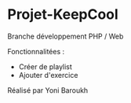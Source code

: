 ﻿# Projet-KeepCool

Branche développement PHP / Web

Fonctionnalitées :

- Créer de playlist
- Ajouter d'exercice

Réalisé par Yoni Baroukh


